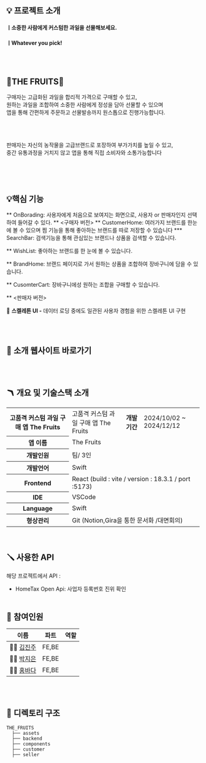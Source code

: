 
</br>

## 💡 프로젝트 소개
#### ㅣ소중한 사람에게 커스텀한 과일을 선물해보세요.
#### ㅣWhatever you pick!

## </br></br> 🍏THE FRUITS🍏
구매자는 고급화된 과일을 합리적 가격으로 구매할 수 있고, <br/>
원하는 과일을 조합하여 소중한 사람에게 정성을 담아 선물할 수 있으며 <br/>
앱을 통해 간편하게 주문하고 선물발송까지 원스톱으로 진행가능합니다.
</br></br></br>

<br/>
판매자는 자신의 농작물을 고급브랜드로 포장하여 부가가치를 높일 수 있고, <br/>
중간 유통과정을 거치지 않고 앱을 통해 직접 소비자와 소통가능합니다 <br/>

</br></br></br>

## 💡핵심 기능

** OnBorading: 사용자에게 처음으로 보여지는 화면으로, 사용자 or 판매자인지 선택하여 들어갈 수 있다.
** <구매자 버전>
** CustomerHome: 여러가지 브랜드를 한눈에 볼 수 있으며 찜 기능을 통해 좋아하는 브랜드를 따로 저장할 수 있습니다
  *** SearchBar: 검색기능을 통해 관심있는 브랜드나 상품을 검색할 수 있습니다.

** WishList: 좋아하는 브랜드를 한 눈에 볼 수 있습니다.

** BrandHome: 브랜드 페이지로 가서 원하는 상품을 조합하여 장바구니에 담을 수 있습니다.

** CusomterCart: 장바구니에성 원하는 조합을 구매할 수 있습니다.

** <판매자 버전>






💭 **스켈레톤 UI -** 데이터 로딩 중에도 일관된 사용자 경험을 위한 스켈레톤 UI 구현

</br></br>


## 🔗 소개 웹사이트 바로가기

> 

</br></br>

## 🪃 개요 및 기술스택 소개

<table>
    <tr>
        <th>고품격 커스텀 과일 구매 앱 The Fruits</th>
        <td>고품격 커스텀 과일 구매 앱 The Fruits</td>
        <th>개발기간</th>
        <td>2024/10/02 ~ 2024/12/12</td>
    </tr>
    <tr>
        <th>앱 이름</th>
        <td colspan="3">The Fruits</td>
    </tr>
    <tr>
        <th>개발인원</th>
        <td colspan="3">팀/ 3인 </td>
    </tr>
    <tr>
        <th>개발언어</th>
        <td colspan="3">Swift</td>
    </tr>
     <tr>
        <th>Frontend</th>
        <td colspan="3"> React (build : vite / version : 18.3.1 / port :5173)</td>
    </tr>
    <tr>
        <th>IDE</th>
        <td colspan="3">VSCode</td>
    </tr>
    <tr>
        <th>Language</th>
        <td colspan="3">Swift</td>
    </tr>
     <tr>
        <th>형상관리</th>
        <td colspan="3">Git (Notion,Gira을 통한 문서화 /대면회의)</td>
    </tr>
</table>

</br>

## 🪛 사용한 API 

해당 프로젝트에서 API :  
- HomeTax Open Api: 사업자 등록번호 진위 확인
</br></br>

## 🧗 **참여인원**

| 이름   |  파트  | 역할                                      |
| ------ | :----: | -------------------------------------- |
| 👧🏻 [김진주](https://github.com/jinjukimink)  |  FE,BE  |   
| 👧🏻 [박지은](https://github.com/jieunpark626) |  FE,BE  |                   
| 👧🏻 [홍바다](https://github.com/BadaHong)       |  FE,BE  |

</br></br>

## 📂 디렉토리 구조

```
THE_FRUITS
  ├── assets
  ├── backend
  ├── components
  ├── customer
  ├── seller
```



